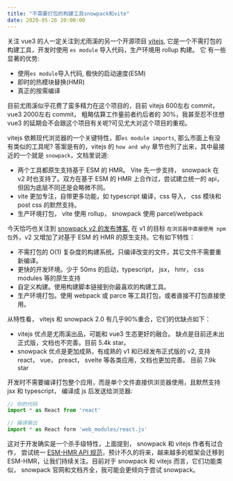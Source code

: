```yaml
---
title: "不需要打包的构建工具snowpack和vite"
date: 2020-05-26 20:00:00
---
```


关注 vue3 的人一定关注到尤雨溪的另一个开源项目 [vitejs](https://github.com/vitejs/vite), 
它是一个不需打包的构建工具，开发时使用 `es module` 导入代码，生产环境用 rollup 构建。
它 有一些显著的优势:

- 使用`es module`导入代码, 极快的启动速度(ESM)
- 即时的热模块替换(HMR)
- 真正的按需编译

目前尤雨溪似乎花费了蛮多精力在这个项目的，目前 vitejs 600左右 commit，vue3 2000左右 commit， 粗略估算工作量前者约后者的 30%，我甚至忍不住想 vue3 的延期会不会跟这个项目有关呢?可见尤大对这个项目的重视。

vitejs 依赖现代浏览器的一个关键特性，即`es module imports`, 那么市面上有没有类似的工具呢? 答案是有的，vitejs 的 `how and why` 章节也列了出来，其中最接近的一个就是 `snowpack`，文档里说道:

- 两个工具都原生支持基于 ESM 的 HMR。 Vite 先一步支持， snowpack 在 v2 时也支持了。双方在基于 ESM 的 HMR 上合作过，尝试建立统一的 api， 但因为底层不同还是会略微不同。
- vite 更加专注，自带更多功能，如 typescript 编译，css 导入， css 模块和 post css 的默然支持。
- 生产环境打包， vite 使用 rollup， snowpack 使用 parcel/webpack

今天恰巧也关注到 [snowpack v2 的发布博客](https://www.snowpack.dev/posts/2020-05-26-snowpack-2-0-release), 在 v1 的目标 `在浏览器中直接使用 npm 包`外，v2 又增加了对基于 ESM 的 HMR 的原生支持。它有如下特性：

- 不需打包的 O(1) 复杂度的构建系统。只编译改变的文件，其它文件不需要重新编译。
- 更快的开发环境。少于 50ms 的启动，typescript， jsx， hmr， css modules 等的原生支持
- 自定义构建。使用构建脚本链接到你最喜欢的构建工具。
- 生产环境打包。使用 webpack 或 parce 等工具打包，或者直接不打包直接使用。

从特性看， vitejs 和 snowpack 2.0 有几乎90%重合，它们的优缺点如下：
- vitejs 优点是尤雨溪出品，可能和 vue3 生态更好的融合。 缺点是目前还未出正式版，文档也不完善。目前 5.4k star。
- snowpack 优点是更加成熟，有成熟的 v1 和已经发布正式版的 v2, 支持 react， vue， preact， svelte 等各类应用，文档也更加完善。 目前 7.9k star

开发时不需要编译打包整个应用，而是单个文件直接供浏览器使用，且默然支持 jsx 和 typescript， 编译成 js 后发送给浏览器:

```js
// 你的代码
import * as React from 'react'

// 编译输出
import * as React form 'web_modules/react.js'
```
这对于开发确实是一个杀手级特性，上面提到， snowpack 和 vitejs 作者有过合作， 尝试统一 [ESM-HMR API 规范](https://github.com/pikapkg/esm-hmr)，预计不久的将来，越来越多的框架会迁移到 ESM-HMR，让我们持续关注。目前对于 snowpack 和 vitejs 而言，它们功能类似， snowpack 官网和文档齐全，我可能会更倾向于尝试 snowpack。
